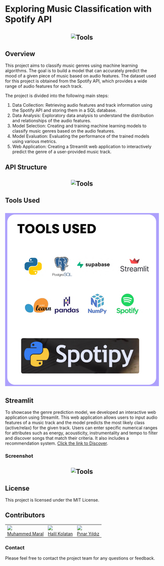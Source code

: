 # Exploring Music Classification with Spotify API

<h2 align="center">
  <img src="https://github.com/hkolatan/Exploring_Music_Classification_with_Spotify_API/blob/main/Presentation/Cover.png" alt="Tools" width="600px" />
  <br>
</h2>


## Overview

This project aims to classify music genres using machine learning algorithms. The goal is to build a model that can accurately predict the mood of a given piece of music based on audio features. The dataset used for this project is obtained from the Spotify API, which provides a wide range of audio features for each track.

The project is divided into the following main steps:
1. Data Collection: Retrieving audio features and track information using the Spotify API and storing them in a SQL database.
2. Data Analysis: Exploratory data analysis to understand the distribution and relationships of the audio features.
3. Model Selection: Creating and training machine learning models to classify music genres based on the audio features.
4. Model Evaluation: Evaluating the performance of the trained models using various metrics.
5. Web Application: Creating a Streamlit web application to interactively predict the genre of a user-provided music track.


## API Structure
<h2 align="center">
  <img src="https://github.com/hkolatan/Exploring_Music_Classification_with_Spotify_API/blob/main/img/API_Structure.png" alt="Tools" width="600px" />
  <br>
</h2>

## Tools Used

<h2 align="center">
  <img src="https://github.com/hkolatan/DS_Bootcamp_Spotify_API_Classification/blob/main/img/Used_Tools.PNG" alt="Tools" width="600px" />
  <br>
</h2>

## Streamlit

To showcase the genre prediction model, we developed an interactive web application using Streamlit. This web application allows users to input audio features of a music track and the model predicts the most likely class (active/relax) for the given track. Users can enter specific numerical ranges for attributes such as energy, acousticity, instrumentality and tempo to filter and discover songs that match their criteria. It also includes a recommendation system. [Click the link to Discover](https://spotify-mood.streamlit.app/).


### Screenshot

<h2 align="center">
  <img src="https://github.com/hkolatan/Exploring_Music_Classification_with_Spotify_API/blob/main/spotify-streamlit/Streamlit_app.png" alt="Tools" width="600px" />
  <br>
</h2>

## License
This project is licensed under the MIT License.


## Contributors
<table style="table-layout: fixed; width: 100%;">
  <tr>
    <td>
      <div>
        <a href="https://www.linkedin.com/in/muhammedmaral/"><img src="https://avatars.githubusercontent.com/u/78436518?v=4" width=150></a>
      </div>
      <a href="https://www.linkedin.com/in/muhammedmaral/"> Muhammed Maral </a>
    </td>
     <td>
      <div>
        <a href="https://github.com/hkolatan"><img src="https://avatars.githubusercontent.com/u/85988507?s=400&u=35029c900a7a6b10fc244a4f9f7df8252778360c&v=4" width=150></a>
      </div>
      <a href="https://github.com/hkolatan"> Halil Kolatan </a>
    </td>
    <td>
      <div>
        <a href="https://github.com/pinaryildiz"><img src="https://avatars.githubusercontent.com/u/123452298?v=4" width=150></a>
      </div>
      <a href="https://github.com/pinaryildiz"> Pınar Yıldız </a>
    </td>     
</table>

### Contact
Please feel free to contact the project team for any questions or feedback.
